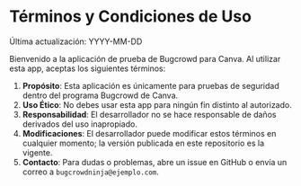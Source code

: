 # Términos y Condiciones de Uso

Última actualización: YYYY-MM-DD

Bienvenido a la aplicación de prueba de Bugcrowd para Canva. Al utilizar esta app, aceptas los siguientes términos:

1. **Propósito**: Esta aplicación es únicamente para pruebas de seguridad dentro del programa Bugcrowd de Canva.
2. **Uso Ético**: No debes usar esta app para ningún fin distinto al autorizado.
3. **Responsabilidad**: El desarrollador no se hace responsable de daños derivados del uso inapropiado.
4. **Modificaciones**: El desarrollador puede modificar estos términos en cualquier momento; la versión publicada en este repositorio es la vigente.
5. **Contacto**: Para dudas o problemas, abre un issue en GitHub o envía un correo a `bugcrowdninja@ejemplo.com`.
